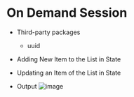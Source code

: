 # On Demand Session

- Third-party packages
  - uuid
- Adding New Item to the List in State
- Updating an Item of the List in State

- Output
![image](https://github.com/padmaji-rao/adding-numbers-staring-reactJS/assets/139029530/6425171c-d768-4d54-a061-39b888e7dba5)
